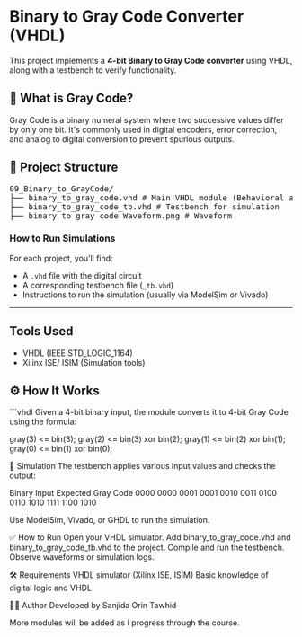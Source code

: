 # Binary to Gray Code Converter (VHDL)

This project implements a **4-bit Binary to Gray Code converter** using VHDL, along with a testbench to verify functionality.

## 🧠 What is Gray Code?

Gray Code is a binary numeral system where two successive values differ by only one bit. It's commonly used in digital encoders, error correction, and analog to digital conversion to prevent spurious outputs.

## 📁 Project Structure
<pre>
09_Binary_to_GrayCode/
├── binary_to_gray_code.vhd # Main VHDL module (Behavioral architecture)
├── binary_to_gray_code_tb.vhd # Testbench for simulation
├── binary to gray code Waveform.png # Waveform
</pre>

### How to Run Simulations

For each project, you’ll find:
- A `.vhd` file with the digital circuit
- A corresponding testbench file (`_tb.vhd`)
- Instructions to run the simulation (usually via ModelSim or Vivado)

---

## Tools Used
- VHDL (IEEE STD_LOGIC_1164)
- Xilinx ISE/ ISIM (Simulation tools)

## ⚙️ How It Works

´´´vhdl
Given a 4-bit binary input, the module converts it to 4-bit Gray Code using the formula:

gray(3) <= bin(3);
gray(2) <= bin(3) xor bin(2);
gray(1) <= bin(2) xor bin(1);
gray(0) <= bin(1) xor bin(0);

🧪 Simulation
The testbench applies various input values and checks the output:

Binary Input	Expected Gray Code
0000	0000
0001	0001
0010	0011
0100	0110
1010	1111
1100	1010

Use ModelSim, Vivado, or GHDL to run the simulation.

✅ How to Run
Open your VHDL simulator.
Add binary_to_gray_code.vhd and binary_to_gray_code_tb.vhd to the project.
Compile and run the testbench.
Observe waveforms or simulation logs.

🛠️ Requirements VHDL simulator (Xilinx ISE, ISIM)
Basic knowledge of digital logic and VHDL

🙋‍♀️ Author Developed by Sanjida Orin Tawhid

More modules will be added as I progress through the course.
